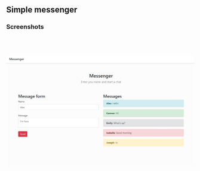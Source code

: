 ## Simple messenger

### Screenshots

<div align="center" >
  <img style="margin:50px 0;" src="screenshots/main.jpg" />
</div>
